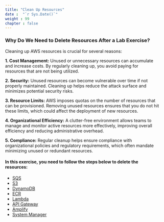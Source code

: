 ```yaml
---
title: "Clean Up Resources"
date :  "`r Sys.Date()`" 
weight : 99
chapter : false
---
```


### Why Do We Need to Delete Resources After a Lab Exercise?
Cleaning up AWS resources is crucial for several reasons:

**1. Cost Management:** Unused or unnecessary resources can accumulate and increase costs. By regularly cleaning up, you avoid paying for resources that are not being utilized.

**2. Security:** Unused resources can become vulnerable over time if not properly maintained. Cleaning up helps reduce the attack surface and minimizes potential security risks.

**3. Resource Limits:** AWS imposes quotas on the number of resources that can be provisioned. Removing unused resources ensures that you do not hit these limits, which could affect the deployment of new resources.

**4. Organizational Efficiency:** A clutter-free environment allows teams to manage and monitor active resources more effectively, improving overall efficiency and reducing administrative overhead.

**5. Compliance:** Regular cleanup helps ensure compliance with organizational policies and regulatory requirements, which often mandate minimizing unused or redundant resources.

#### In this exercise, you need to follow the steps below to delete the resources:
- [SQS](SQS/)
- [S3](S3/)
- [DynamoDB](DynamoDB/)
- [ECR](ECR/)
- [Lambda](Lambda/)
- [API Gateway](API_Gateway/)
- [Amplify](Amplify/)
- [System Manager](SystemManager/)

